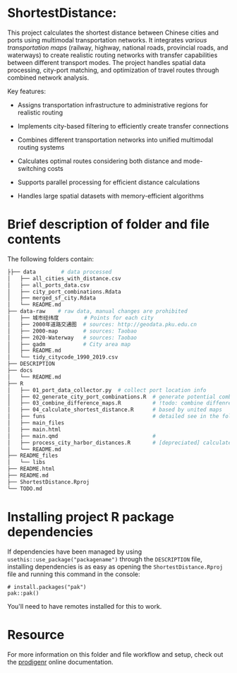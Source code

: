 # ShortestDistance:

This project calculates the shortest distance between Chinese cities and ports using multimodal transportation networks. It integrates *various transportation maps* (railway, highway, national roads, provincial roads, and waterways) to create realistic routing networks with transfer capabilities between different transport modes. The project handles spatial data processing, city-port matching, and optimization of travel routes through combined network analysis.

Key features:

- Assigns transportation infrastructure to administrative regions for realistic routing

- Implements city-based filtering to efficiently create transfer connections

- Combines different transportation networks into unified multimodal routing systems

- Calculates optimal routes considering both distance and mode-switching costs

- Supports parallel processing for efficient distance calculations

- Handles large spatial datasets with memory-efficient algorithms

# Brief description of folder and file contents


The following folders contain:

```bash
├├── data        # data processed 
│   ├── all_cities_with_distance.csv
│   ├── all_ports_data.csv
│   ├── city_port_combinations.Rdata
│   ├── merged_sf_city.Rdata
│   └── README.md
├── data-raw    # raw data, manual changes are prohibited
│   ├── 城市经纬度        # Points for each city
│   ├── 2000年道路交通图  # sources: http://geodata.pku.edu.cn
│   ├── 2000-map        # sources: Taobao
│   ├── 2020-Waterway   # sources: Taobao
│   ├── gadm            # City area map 
│   ├── README.md
│   └── tidy_citycode_1990_2019.csv
├── DESCRIPTION
├── docs
│   └── README.md
├── R
│   ├── 01_port_data_collector.py  # collect port location info
│   ├── 02_generate_city_port_combinations.R  # generate potential combinations based on province
│   ├── 03_combine_difference_maps.R          # !todo: combine diffenrence maps toegher
│   ├── 04_calculate_shortest_distance.R      # based by united maps    
│   ├── funs                                  # detailed see in the folder
│   ├── main_files
│   ├── main.html
│   ├── main.qmd                              # 
│   ├── process_city_harbor_distances.R       # [depreciated] calculated linear distances
│   └── README.md
├── README_files
│   └── libs
├── README.html
├── README.md
├── ShortestDistance.Rproj
└── TODO.md
```
# Installing project R package dependencies

If dependencies have been managed by using
`usethis::use_package("packagename")` through the `DESCRIPTION` file,
installing dependencies is as easy as opening the
`ShortestDistance.Rproj` file and running this command in the console:

```         
# install.packages("pak")
pak::pak()
```

You'll need to have remotes installed for this to work.

# Resource

For more information on this folder and file workflow and setup, check
out the [prodigenr](https://rostools.github.io/prodigenr) online
documentation.
